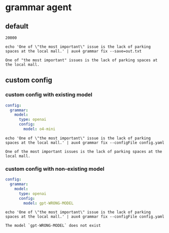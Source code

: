 # grammar agent

## default

```timeout
20000
```

```execute
echo 'One of \"the most important\" issue is the lack of parking spaces at the local mall.' | aux4 grammar fix --save=out.txt
```

```expect
One of "the most important" issues is the lack of parking spaces at the local mall.
```

## custom config

### custom config with existing model

```file:config.yaml
config:
  grammar:
    model:
      type: openai
      config:
        model: o4-mini
```

```execute
echo 'One of \"the most important\" issue is the lack of parking spaces at the local mall.' | aux4 grammar fix --configFile config.yaml
```

```expect
One of the most important issues is the lack of parking spaces at the local mall.
```

### custom config with non-existing model

```file:config.yaml
config:
  grammar:
    model:
      type: openai
      config:
        model: gpt-WRONG-MODEL
```

```execute
echo 'One of \"the most important\" issue is the lack of parking spaces at the local mall.' | aux4 grammar fix --configFile config.yaml
```

```expect:partial
The model `gpt-WRONG-MODEL` does not exist
```
